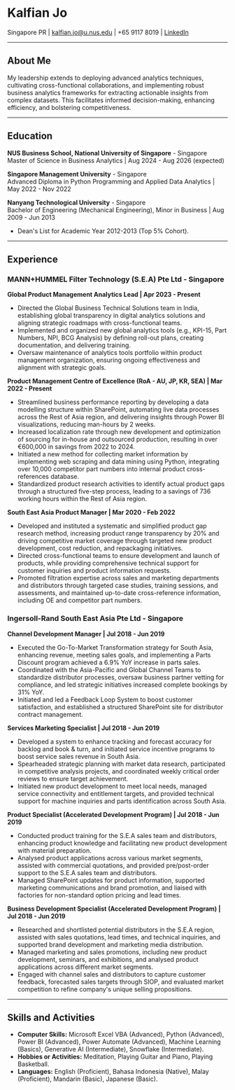 # Kalfian Jo

Singapore PR | [kalfian.jo@u.nus.edu](mailto:kalfian.jo@u.nus.edu) | +65 9117 8019 | [LinkedIn](https://www.linkedin.com/in/kalfianjo)

---

## About Me

My leadership extends to deploying advanced analytics techniques, cultivating cross-functional collaborations, and implementing robust business analytics frameworks for extracting actionable insights from complex datasets. This facilitates informed decision-making, enhancing efficiency, and bolstering competitiveness.

---

## Education

**NUS Business School, National University of Singapore** - Singapore  
Master of Science in Business Analytics | Aug 2024 - Aug 2026 (expected)

**Singapore Management University** - Singapore  
Advanced Diploma in Python Programming and Applied Data Analytics | May 2022 - Nov 2022

**Nanyang Technological University** - Singapore  
Bachelor of Engineering (Mechanical Engineering), Minor in Business | Aug 2009 - Jun 2013
- Dean's List for Academic Year 2012-2013 (Top 5% Cohort).

---

## Experience

### MANN+HUMMEL Filter Technology (S.E.A) Pte Ltd - Singapore

**Global Product Management Analytics Lead | Apr 2023 - Present**
- Directed the Global Business Technical Solutions team in India, establishing global transparency in digital analytics solutions and aligning strategic roadmaps with cross-functional teams.
- Implemented and organized new global analytics tools (e.g., KPI-15, Part Numbers, NPI, BCG Analysis) by defining roll-out plans, creating documentation, and delivering training.
- Oversaw maintenance of analytics tools portfolio within product management organization, ensuring ongoing effectiveness and alignment with strategic goals.

**Product Management Centre of Excellence (RoA - AU, JP, KR, SEA) | Mar 2022 - Present**
- Streamlined business performance reporting by developing a data modelling structure within SharePoint, automating live data processes across the Rest of Asia region, and delivering insights through Power BI visualizations, reducing man-hours by 2 weeks.
- Increased localization rate through new development and optimization of sourcing for in-house and outsourced production, resulting in over €600,000 in savings from 2022 to 2024.
- Initiated a new method for collecting market information by implementing web scraping and data mining using Python, integrating over 10,000 competitor part numbers into internal product cross-references database.
- Standardized product research activities to identify actual product gaps through a structured five-step process, leading to a savings of 736 working hours within the Rest of Asia region.

**South East Asia Product Manager | Mar 2020 - Feb 2022**
- Developed and instituted a systematic and simplified product gap research method, increasing product range transparency by 20% and driving competitive market coverage through targeted new product development, cost reduction, and repackaging initiatives.
- Directed cross-functional teams to ensure development and launch of products, while providing comprehensive technical support for customer inquiries and product information requests.
- Promoted filtration expertise across sales and marketing departments and distributors through targeted case studies, training sessions, and assessments, and maintained up-to-date cross-reference information, including OE and competitor part numbers.

### Ingersoll-Rand South East Asia Pte Ltd - Singapore

**Channel Development Manager | Jul 2018 - Jun 2019**
- Executed the Go-To-Market Transformation strategy for South Asia, enhancing revenue, meeting sales goals, and implementing a Parts Discount program achieved a 6.9% YoY increase in parts sales.
- Coordinated with the Asia-Pacific and Global Channel Teams to standardize distributor processes, oversaw business partner vetting for compliance, and led strategic initiatives increased complete bookings by 31% YoY.
- Initiated and led a Feedback Loop System to boost customer satisfaction, and established a structured SharePoint site for distributor contract management.

**Services Marketing Specialist | Jul 2018 - Jun 2019**
- Developed a system to enhance tracking and forecast accuracy for backlog and book & turn, and initiated service incentive programs to boost service sales revenue in South Asia.
- Spearheaded strategic planning with market data research, participated in competitive analysis projects, and coordinated weekly critical order reviews to ensure target achievement.
- Initiated new product development to meet local needs, managed service connectivity and entitlement targets, and provided technical support for machine inquiries and parts identification across South Asia.

**Product Specialist (Accelerated Development Program) | Jul 2018 - Jun 2019**
- Conducted product training for the S.E.A sales team and distributors, enhancing product knowledge and facilitating new product development with material preparation.
- Analysed product applications across various market segments, assisted with commercial quotations, and provided pre/post-order support to the S.E.A sales team and distributors.
- Managed SharePoint updates for product information, supported marketing communications and brand promotion, and liaised with factories for non-standard option pricing and lead times.

**Business Development Specialist (Accelerated Development Program) | Jul 2018 - Jun 2019**
- Researched and shortlisted potential distributors in the S.E.A region, assisted with sales quotations, lead times, and technical inquiries, and supported brand development and marketing media distribution.
- Managed marketing and sales promotions, including new product development, seminars, and exhibitions, and analysed product applications across different market segments.
- Engaged with channel sales and distributors to capture customer feedback, forecasted sales targets through SIOP, and evaluated market competition to refine company's unique selling propositions.

---

## Skills and Activities

- **Computer Skills:** Microsoft Excel VBA (Advanced), Python (Advanced), Power BI (Advanced), Power Automate (Advanced), Machine Learning (Basics), Generative AI (Intermediate), Snowflake (Intermediate).
- **Hobbies or Activities:** Meditation, Playing Guitar and Piano, Playing Basketball.
- **Languages:** English (Proficient), Bahasa Indonesia (Native), Malay (Proficient), Mandarin (Basic), Japanese (Basic).
